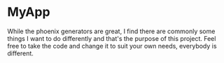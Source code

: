# MyApp

While the phoenix generators are great, I find there are commonly some things I want to do differently and that's the purpose of this project. Feel free to take the code and change it to suit your own needs, everybody is different.
